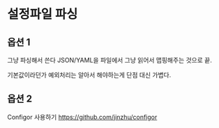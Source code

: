 # 설정파일 파싱 

## 옵션 1
그냥 파싱해서 쓴다 
JSON/YAML을 파일에서 그냥 읽어서 맵핑해주는 것으로 끝.

기본값이라던가 예외처리는 알아서 해야하는게 단점
대신 가볍다.

## 옵션 2 
Configor 사용하기
https://github.com/jinzhu/configor